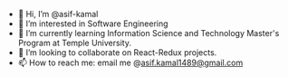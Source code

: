 - 👋 Hi, I’m @asif-kamal
- 👀 I’m interested in Software Engineering
- 🌱 I’m currently learning Information Science and Technology Master's Program at Temple University.
- 💞️ I’m looking to collaborate on React-Redux projects.
- 📫 How to reach me: email me @asif.kamal1489@gmail.com

<!---
asif-kamal/asif-kamal is a ✨ special ✨ repository because its `README.md` (this file) appears on your GitHub profile.
You can click the Preview link to take a look at your changes.
--->
